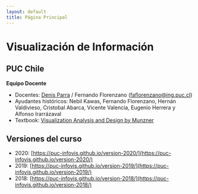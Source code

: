 ```yaml
---
layout: default
title: Página Principal
---
```

# Visualización de Información
## PUC Chile


**Equipo Docente**
- Docentes: [Denis Parra](http://web.ing.puc.cl/~dparra/) / Fernando Florenzano (faflorenzano@ing.puc.cl)
- Ayudantes históricos: Nebil Kawas, Fernando Florenzano, Hernán Valdivieso, Cristobal Abarca, Vicente Valencia, Eugenio Herrera y Alfonso Irarrázaval
- Textbook: [Visualization Analysis and Design by Munzner](https://www.cs.ubc.ca/~tmm/vadbook/)

## Versiones del curso

- 2020: [https://puc-infovis.github.io/version-2020/](https://puc-infovis.github.io/version-2020/)
- 2019: [https://puc-infovis.github.io/version-2019/](https://puc-infovis.github.io/version-2019/)
- 2018: [https://puc-infovis.github.io/version-2018/](https://puc-infovis.github.io/version-2018/)

